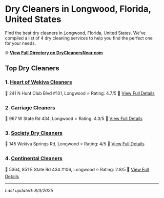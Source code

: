# Dry Cleaners in Longwood, Florida, United States

Find the best dry cleaners in Longwood, Florida, United States. We've compiled a list of 4 dry cleaning services to help you find the perfect one for your needs.

🌐 **[View Full Directory on DryCleanersNear.com](https://drycleanersnear.com/city/US/Florida/Longwood)**

## Top Dry Cleaners

### 1. [Heart of Wekiva Cleaners](https://drycleanersnear.com/dryCleaner/68858834aef64230e206adfb/heart-of-wekiva-cleaners)
📍 241 N Hunt Club Blvd #101, Longwood
⭐ Rating: 4.7/5
🔗 [View Full Details](https://drycleanersnear.com/dryCleaner/68858834aef64230e206adfb/heart-of-wekiva-cleaners)

### 2. [Carriage Cleaners](https://drycleanersnear.com/dryCleaner/688588c6aef64230e206b335/carriage-cleaners)
📍 967 W State Rd 434, Longwood
⭐ Rating: 4.3/5
🔗 [View Full Details](https://drycleanersnear.com/dryCleaner/688588c6aef64230e206b335/carriage-cleaners)

### 3. [Society Dry Cleaners](https://drycleanersnear.com/dryCleaner/688588a3aef64230e206b23a/society-dry-cleaners)
📍 145 Wekiva Springs Rd, Longwood
⭐ Rating: 4/5
🔗 [View Full Details](https://drycleanersnear.com/dryCleaner/688588a3aef64230e206b23a/society-dry-cleaners)

### 4. [Continental Cleaners](https://drycleanersnear.com/dryCleaner/6885889eaef64230e206b21a/continental-cleaners)
📍 5364, 851 E State Rd 434 #106, Longwood
⭐ Rating: 2.8/5
🔗 [View Full Details](https://drycleanersnear.com/dryCleaner/6885889eaef64230e206b21a/continental-cleaners)


---

*Last updated: 8/3/2025*
